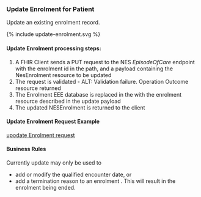 

### Update Enrolment for Patient
Update an existing enrolment record.


<div>
{% include update-enrolment.svg %}
</div>



####  Update Enrolment processing steps:

1. A FHIR Client sends a PUT request  to the NES  *EpisodeOfCare* endpoint with the enrolment id in the path, and a payload containing the NesEnrolment resource to be updated
2. The request is validated - ALT: Validation failure. Operation Outcome resource returned
3. The Enrolment EEE database is replaced in the with the enrolment resource described in the update payload
4. The updated NESEnrolment is returned to the client



####  Update  Enrolment Request Example 
[upodate Enrolment request](EpisodeOfCare-EN12349876.json.html)

#### Business  Rules

Currently update may only be used to
-  add or modify the qualified encounter date, or
-  add a termination reason to an enrolment . This will result in the enrolment being ended.

